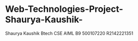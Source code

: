 # Web-Technologies-Project-Shaurya-Kaushik-
Shaurya Kaushik Btech CSE AIML B9 500107220 R2142221351
